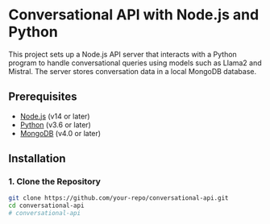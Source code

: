 # Conversational API with Node.js and Python

This project sets up a Node.js API server that interacts with a Python program to handle conversational queries using models such as Llama2 and Mistral. The server stores conversation data in a local MongoDB database.

## Prerequisites

- [Node.js](https://nodejs.org/) (v14 or later)
- [Python](https://www.python.org/) (v3.6 or later)
- [MongoDB](https://www.mongodb.com/) (v4.0 or later)

## Installation

### 1. Clone the Repository

```bash
git clone https://github.com/your-repo/conversational-api.git
cd conversational-api
#   c o n v e r s a t i o n a l - a p i  
 